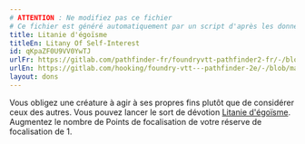 ```yaml
---
# ATTENTION : Ne modifiez pas ce fichier
# Ce fichier est généré automatiquement par un script d'après les données du module Foundry VTT officiel et de sa traduction
title: Litanie d'égoïsme
titleEn: Litany Of Self-Interest
id: qKpaZF0U9VV0YwTJ
urlFr: https://gitlab.com/pathfinder-fr/foundryvtt-pathfinder2-fr/-/blob/master/data/feats/qKpaZF0U9VV0YwTJ.htm
urlEn: https://gitlab.com/hooking/foundry-vtt---pathfinder-2e/-/blob/master/packs/data/feats.db/litany-of-self-interest.json
layout: dons
---
```

Vous obligez une créature à agir à ses propres fins plutôt que de considérer ceux des autres. Vous pouvez lancer le sort de dévotion [Litanie d'égoïsme](../sorts/litanie-d-égoïsme.html). Augmentez le nombre de Points de focalisation de votre réserve de focalisation de 1.
